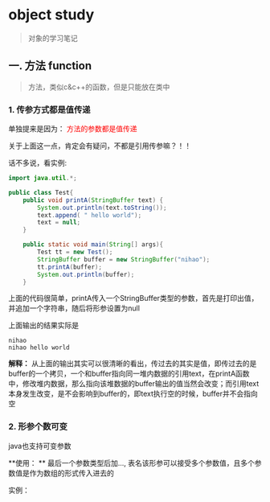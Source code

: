 # object study
> 对象的学习笔记

## 一. 方法 function

> 方法，类似c&c++的函数，但是只能放在类中

### 1. 传参方式都是值传递
单独提来是因为： <font color="red">方法的参数都是值传递</font>

关于上面这一点，肯定会有疑问，不都是引用传参嘛？！！

话不多说，看实例:

```java
import java.util.*;

public class Test{
    public void printA(StringBuffer text) {
        System.out.println(text.toString());
        text.append( " hello world");
        text = null;
    }   

    public static void main(String[] args){
        Test tt = new Test();
        StringBuffer buffer = new StringBuffer("nihao");
        tt.printA(buffer);
        System.out.println(buffer);
    }  
```
上面的代码很简单，printA传入一个StringBuffer类型的参数，首先是打印出值，并追加一个字符串，随后将形参设置为null

上面输出的结果实际是
```
nihao
nihao hello world
```
**解释：** 从上面的输出其实可以很清晰的看出，传过去的其实是值，即传过去的是buffer的一个拷贝，一个和buffer指向同一堆内数据的引用text，在printA函数中，修改堆内数据，那么指向该堆数据的buffer输出的值当然会改变；而引用text本身发生改变，是不会影响到buffer的，即text执行空的时候，buffer并不会指向空

### 2. 形参个数可变
java也支持可变参数

**使用： ** 最后一个参数类型后加..., 表名该形参可以接受多个参数值，且多个参数值是作为数组的形式传入进去的

实例：

